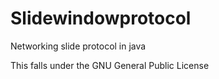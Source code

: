 # Slidewindowprotocol
Networking slide protocol in java

This falls under the GNU General Public License
